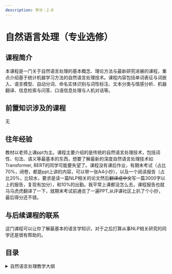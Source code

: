 ```yaml
---
description: 学分：2.0
---
```


# 自然语言处理（专业选修）

## 课程简介

本课程是一门关于自然语言处理的基本概念、理论方法与最新研究进展的课程，重点介绍基于统计机器学习方法的自然语言处理技术。课程内容包括单词表征与词嵌入、语言模型、自动分词、命名实体识别与词性标注、文本分类与情感分析、机器翻译、信息检索与问答、口语信息处理与人机对话等。

## 前置知识涉及的课程

无

## 往年经验

教材以老师上课ppt为主。课程主要介绍的是传统的自然语言处理技术，包括词性、句法、语义等最基本的东西，想要了解最新的深度自然语言处理技术如Transformer, BERT的同学可能要失望了。课程没有课后作业，有期末考试（占比70%，闭卷，都是ppt上讲的内容，可以带一张A4小抄），以及一个阅读报告（占比20%，比较水，要求是读一篇NLP相关的论文然后~~翻译成中文~~写一篇3000字以上的报告，复现有加分），和10%的出勤。我平常上课都没怎么去，课程报告也就马马虎虎翻译了一下，就期末考试前通览了一遍PPT,从评课社区上扒了个小抄，最后得分还不错。

## 与后续课程的联系

这门课程可以让你了解最基本的语言学知识，对于之后打算从事NLP相关研究的同学还是很有帮助的。

## 目录

<details>

<summary>自然语言处理教学大纲</summary>

语言模型

词性标注

句法剖析

向量语义

词汇语义

</details>

